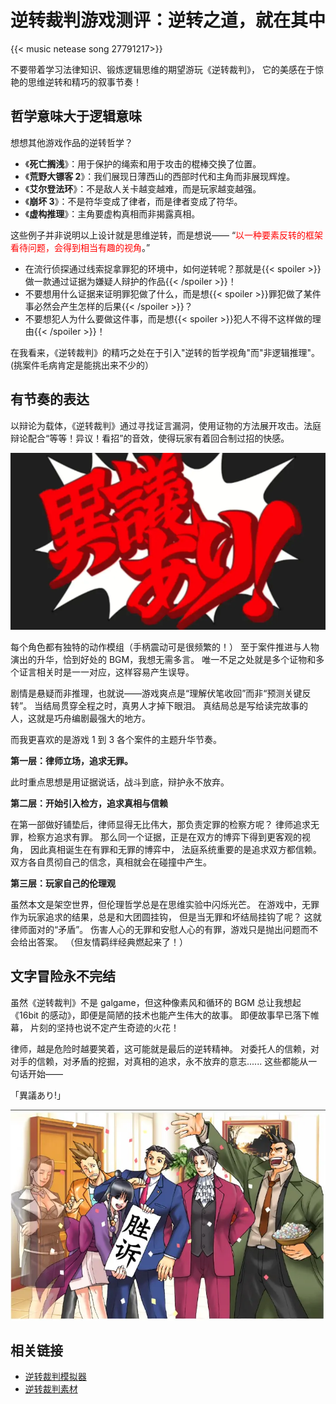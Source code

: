 # 逆转裁判游戏测评：逆转之道，就在其中


{{< music netease song 27791217>}}

不要带着学习法律知识、锻炼逻辑思维的期望游玩《逆转裁判》，
它的美感在于惊艳的思维逆转和精巧的叙事节奏！


## 哲学意味大于逻辑意味

想想其他游戏作品的逆转哲学？

- 《**死亡搁浅**》：用于保护的绳索和用于攻击的棍棒交换了位置。
- 《**荒野大镖客 2**》：我们展现日薄西山的西部时代和主角而非展现辉煌。
- 《**艾尔登法环**》：不是敌人关卡越变越难，而是玩家越变越强。
- 《**崩坏 3**》：不是符华变成了律者，而是律者变成了符华。
- 《**虚构推理**》：主角要虚构真相而非揭露真相。

这些例子并非说明以上设计就是思维逆转，而是想说——
“<font color="#ff0000">以一种要素反转的框架看待问题，会得到相当有趣的视角</font>。”

- 在流行侦探通过线索捉拿罪犯的环境中，如何逆转呢？那就是{{< spoiler >}}做一款通过证据为嫌疑人辩护的作品{{< /spoiler >}}！
- 不要想用什么证据来证明罪犯做了什么，而是想{{< spoiler >}}罪犯做了某件事必然会产生怎样的后果{{< /spoiler >}}？
- 不要想犯人为什么要做这件事，而是想{{< spoiler >}}犯人不得不这样做的理由{{< /spoiler >}}！

在我看来，《逆转裁判》的精巧之处在于引入"逆转的哲学视角"而"非逻辑推理"。
(挑案件毛病肯定是能挑出来不少的）


## 有节奏的表达

以辩论为载体，《逆转裁判》通过寻找证言漏洞，使用证物的方法展开攻击。法庭辩论配合“等等！异议！看招”的音效，使得玩家有着回合制过招的快感。

![无敌的气泡](/img/逆转裁判.zh-cn-20240810201607661.webp)

每个角色都有独特的动作模组（手柄震动可是很频繁的！）
至于案件推进与人物演出的升华，恰到好处的 BGM，我想无需多言。
唯一不足之处就是多个证物和多个证言相关时是一一对应，这样容易产生误导。

剧情是悬疑而非推理，也就说——游戏爽点是“理解伏笔收回”而非“预测关键反转”。
当结局贯穿全程之时，真男人才掉下眼泪。
真结局总是写给读完故事的人，这就是巧舟编剧最强大的地方。

而我更喜欢的是游戏 1 到 3 各个案件的主题升华节奏。

**第一层：律师立场，追求无罪。**

此时重点思想是用证据说话，战斗到底，辩护永不放弃。

**第二层：开始引入检方，追求真相与信赖**

在第一部做好铺垫后，律师显得无比伟大，那负责定罪的检察方呢？
律师追求无罪，检察方追求有罪。
那么同一个证据，正是在双方的博弈下得到更客观的视角，
因此真相诞生在有罪和无罪的博弈中，
法庭系统重要的是追求双方都信赖。
双方各自贯彻自己的信念，真相就会在碰撞中产生。

**第三层：玩家自己的伦理观**

虽然本文是架空世界，但伦理哲学总是在思维实验中闪烁光芒。
在游戏中，无罪作为玩家追求的结果，总是和大团圆挂钩，
但是当无罪和坏结局挂钩了呢？
这就律师面对的“矛盾”。
伤害人心的无罪和安慰人心的有罪，游戏只是抛出问题而不会给出答案。
（但友情羁绊经典燃起来了！）

## 文字冒险永不完结

虽然《逆转裁判》不是 galgame，但这种像素风和循环的 BGM 总让我想起《16bit 的感动》，即便是简陋的技术也能产生伟大的故事。
即便故事早已落下帷幕，
片刻的坚持也说不定产生奇迹的火花！

律师，越是危险时越要笑着，这可能就是最后的逆转精神。
对委托人的信赖，对对手的信赖，对矛盾的挖掘，对真相的追求，永不放弃的意志......
这些都能从一句话开始——

「異議あり!」

![異議あり!](/img/逆转裁判.zh-cn-20240810201920520.webp)

## 相关链接

- [逆转裁判模拟器](https://objection.lol/maker)
- [逆转裁判素材](http://www.court-records.net/sprites1.htm)
